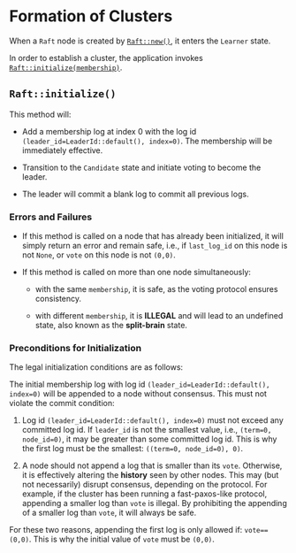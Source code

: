 # Formation of Clusters

When a `Raft` node is created by [`Raft::new()`], it enters the `Learner` state.

In order to establish a cluster, the application invokes [`Raft::initialize(membership)`][`Raft::initialize()`].


## `Raft::initialize()`

This method will:

- Add a membership log at index 0 with the log id `(leader_id=LeaderId::default(), index=0)`.
  The membership will be immediately effective.

- Transition to the `Candidate` state and initiate voting to become the leader.

- The leader will commit a blank log to commit all previous logs.

### Errors and Failures

- If this method is called on a node that has already been initialized, it will simply return an error and remain safe,
  i.e., if `last_log_id` on this node is not `None`, or `vote` on this node is not `(0,0)`.

- If this method is called on more than one node simultaneously:

    - with the same `membership`, it is safe,
      as the voting protocol ensures consistency.

    - with different `membership`, it is **ILLEGAL** and will lead to an undefined
      state, also known as the **split-brain** state.

### Preconditions for Initialization

The legal initialization conditions are as follows:

The initial membership log with log id `(leader_id=LeaderId::default(), index=0)` will be appended to a node without consensus.
This must not violate the commit condition:

1. Log id `(leader_id=LeaderId::default(), index=0)` must not exceed any committed log id.
   If `leader_id` is not the smallest value, i.e., `(term=0, node_id=0)`, it may be greater than some
   committed log id. This is why the first log must be the smallest: `((term=0, node_id=0), 0)`.

2. A node should not append a log that is smaller than its `vote`.
   Otherwise, it is effectively altering the **history** seen by other nodes.
   This may (but not necessarily) disrupt consensus, depending on the protocol.
   For example, if the cluster has been running a fast-paxos-like protocol, appending a smaller log than `vote` is illegal.
   By prohibiting the appending of a smaller log than `vote`, it will always be safe.

For these two reasons, appending the first log is only allowed if:
`vote==(0,0)`. This is why the initial value of `vote` must be `(0,0)`.

[`Raft::initialize()`]: `crate::Raft::initialize`
[`Raft::new()`]:        `crate::Raft::new`
